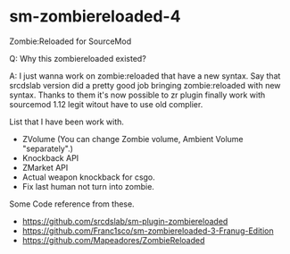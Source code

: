 # sm-zombiereloaded-4
Zombie:Reloaded for SourceMod

Q: Why this zombiereloaded existed?

A: I just wanna work on zombie:reloaded that have a new syntax. Say that srcdslab version did a pretty good job bringing zombie:reloaded with new syntax. Thanks to them it's now possible to zr plugin finally work with sourcemod 1.12 legit witout have to use old complier. 

List that I have been work with.
- ZVolume (You can change Zombie volume, Ambient Volume "separately".)
- Knockback API
- ZMarket API
- Actual weapon knockback for csgo.
- Fix last human not turn into zombie.

Some Code reference from these. 
- https://github.com/srcdslab/sm-plugin-zombiereloaded
- https://github.com/Franc1sco/sm-zombiereloaded-3-Franug-Edition
- https://github.com/Mapeadores/ZombieReloaded


